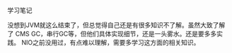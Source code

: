 学习笔记

没想到JVM就这么结束了，但总觉得自己还是有很多知识不了解。虽然大致了解了 CMS GC，串行GC等，但他们具体实现细节，还是一头雾水。还是要多多实践。
NIO之前没用过，有点难以理解，需要多学习这方面的相关知识。
